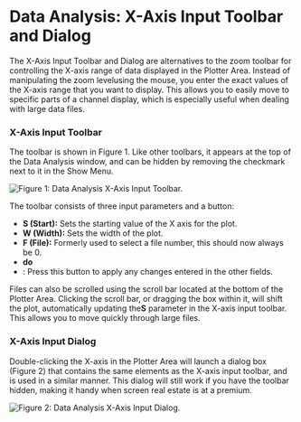 # Data Analysis: X-Axis Input Toolbar and Dialog

The X-Axis Input Toolbar and Dialog are alternatives to the zoom toolbar for controlling the X-axis range of data displayed in the Plotter Area. Instead of manipulating the zoom levelusing the mouse, you enter the exact values of the X-axis range that you want to display. This allows you to easily move to specific parts of a channel display, which is especially useful when dealing with large data files.

### X-Axis Input Toolbar

The toolbar is shown in Figure 1. Like other toolbars, it appears at the top of the Data Analysis window, and can be hidden by removing the checkmark next to it in the Show Menu.

![Figure 1: Data Analysis X-Axis Input Toolbar.](../../../.gitbook/assets/data\_analysis\_x-axis\_input.gif)

The toolbar consists of three input parameters and a button:

* **S (Start):** Sets the starting value of the X axis for the plot.
* **W (Width):** Sets the width of the plot.
* **F (File):** Formerly used to select a file number, this should now always be 0.
* **do**
* : Press this button to apply any changes entered in the other fields.

Files can also be scrolled using the scroll bar located at the bottom of the Plotter Area. Clicking the scroll bar, or dragging the box within it, will shift the plot, automatically updating the**S** parameter in the X-axis input toolbar. This allows you to move quickly through large files.

### X-Axis Input Dialog

Double-clicking the X-axis in the Plotter Area will launch a dialog box (Figure 2) that contains the same elements as the X-axis input toolbar, and is used in a similar manner. This dialog will still work if you have the toolbar hidden, making it handy when screen real estate is at a premium.

![Figure 2: Data Analysis X-Axis Input Dialog.](../../../.gitbook/assets/data\_analysis\_x-axis\_input\_dialog.gif)
